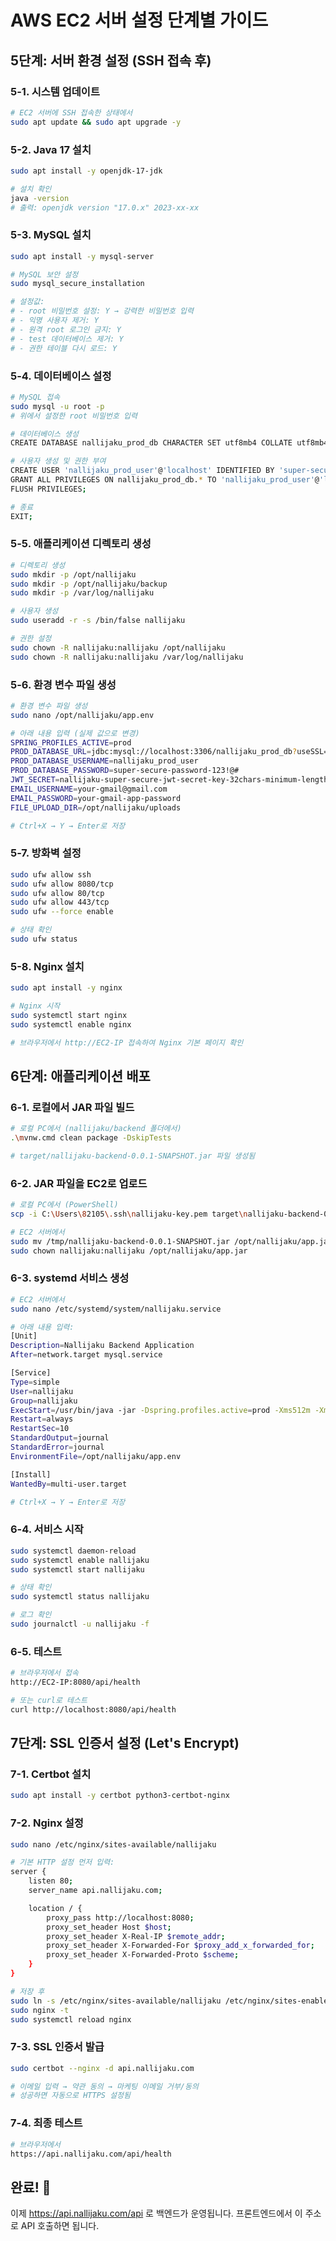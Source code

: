 # AWS EC2 서버 설정 단계별 가이드

## 5단계: 서버 환경 설정 (SSH 접속 후)

### 5-1. 시스템 업데이트
```bash
# EC2 서버에 SSH 접속한 상태에서
sudo apt update && sudo apt upgrade -y
```

### 5-2. Java 17 설치
```bash
sudo apt install -y openjdk-17-jdk

# 설치 확인
java -version
# 출력: openjdk version "17.0.x" 2023-xx-xx
```

### 5-3. MySQL 설치
```bash
sudo apt install -y mysql-server

# MySQL 보안 설정
sudo mysql_secure_installation

# 설정값:
# - root 비밀번호 설정: Y → 강력한 비밀번호 입력
# - 익명 사용자 제거: Y
# - 원격 root 로그인 금지: Y  
# - test 데이터베이스 제거: Y
# - 권한 테이블 다시 로드: Y
```

### 5-4. 데이터베이스 설정
```bash
# MySQL 접속
sudo mysql -u root -p
# 위에서 설정한 root 비밀번호 입력

# 데이터베이스 생성
CREATE DATABASE nallijaku_prod_db CHARACTER SET utf8mb4 COLLATE utf8mb4_unicode_ci;

# 사용자 생성 및 권한 부여
CREATE USER 'nallijaku_prod_user'@'localhost' IDENTIFIED BY 'super-secure-password-123!@#';
GRANT ALL PRIVILEGES ON nallijaku_prod_db.* TO 'nallijaku_prod_user'@'localhost';
FLUSH PRIVILEGES;

# 종료
EXIT;
```

### 5-5. 애플리케이션 디렉토리 생성
```bash
# 디렉토리 생성
sudo mkdir -p /opt/nallijaku
sudo mkdir -p /opt/nallijaku/backup
sudo mkdir -p /var/log/nallijaku

# 사용자 생성
sudo useradd -r -s /bin/false nallijaku

# 권한 설정
sudo chown -R nallijaku:nallijaku /opt/nallijaku
sudo chown -R nallijaku:nallijaku /var/log/nallijaku
```

### 5-6. 환경 변수 파일 생성
```bash
# 환경 변수 파일 생성
sudo nano /opt/nallijaku/app.env

# 아래 내용 입력 (실제 값으로 변경)
SPRING_PROFILES_ACTIVE=prod
PROD_DATABASE_URL=jdbc:mysql://localhost:3306/nallijaku_prod_db?useSSL=true&serverTimezone=Asia/Seoul&characterEncoding=UTF-8
PROD_DATABASE_USERNAME=nallijaku_prod_user
PROD_DATABASE_PASSWORD=super-secure-password-123!@#
JWT_SECRET=nallijaku-super-secure-jwt-secret-key-32chars-minimum-length
EMAIL_USERNAME=your-gmail@gmail.com
EMAIL_PASSWORD=your-gmail-app-password
FILE_UPLOAD_DIR=/opt/nallijaku/uploads

# Ctrl+X → Y → Enter로 저장
```

### 5-7. 방화벽 설정
```bash
sudo ufw allow ssh
sudo ufw allow 8080/tcp
sudo ufw allow 80/tcp
sudo ufw allow 443/tcp
sudo ufw --force enable

# 상태 확인
sudo ufw status
```

### 5-8. Nginx 설치
```bash
sudo apt install -y nginx

# Nginx 시작
sudo systemctl start nginx
sudo systemctl enable nginx

# 브라우저에서 http://EC2-IP 접속하여 Nginx 기본 페이지 확인
```

## 6단계: 애플리케이션 배포

### 6-1. 로컬에서 JAR 파일 빌드
```bash
# 로컬 PC에서 (nallijaku/backend 폴더에서)
.\mvnw.cmd clean package -DskipTests

# target/nallijaku-backend-0.0.1-SNAPSHOT.jar 파일 생성됨
```

### 6-2. JAR 파일을 EC2로 업로드
```bash
# 로컬 PC에서 (PowerShell)
scp -i C:\Users\82105\.ssh\nallijaku-key.pem target\nallijaku-backend-0.0.1-SNAPSHOT.jar ubuntu@13.124.123.45:/tmp/

# EC2 서버에서
sudo mv /tmp/nallijaku-backend-0.0.1-SNAPSHOT.jar /opt/nallijaku/app.jar
sudo chown nallijaku:nallijaku /opt/nallijaku/app.jar
```

### 6-3. systemd 서비스 생성
```bash
# EC2 서버에서
sudo nano /etc/systemd/system/nallijaku.service

# 아래 내용 입력:
[Unit]
Description=Nallijaku Backend Application
After=network.target mysql.service

[Service]
Type=simple
User=nallijaku
Group=nallijaku
ExecStart=/usr/bin/java -jar -Dspring.profiles.active=prod -Xms512m -Xmx1024m /opt/nallijaku/app.jar
Restart=always
RestartSec=10
StandardOutput=journal
StandardError=journal
EnvironmentFile=/opt/nallijaku/app.env

[Install]
WantedBy=multi-user.target

# Ctrl+X → Y → Enter로 저장
```

### 6-4. 서비스 시작
```bash
sudo systemctl daemon-reload
sudo systemctl enable nallijaku
sudo systemctl start nallijaku

# 상태 확인
sudo systemctl status nallijaku

# 로그 확인
sudo journalctl -u nallijaku -f
```

### 6-5. 테스트
```bash
# 브라우저에서 접속
http://EC2-IP:8080/api/health

# 또는 curl로 테스트
curl http://localhost:8080/api/health
```

## 7단계: SSL 인증서 설정 (Let's Encrypt)

### 7-1. Certbot 설치
```bash
sudo apt install -y certbot python3-certbot-nginx
```

### 7-2. Nginx 설정
```bash
sudo nano /etc/nginx/sites-available/nallijaku

# 기본 HTTP 설정 먼저 입력:
server {
    listen 80;
    server_name api.nallijaku.com;

    location / {
        proxy_pass http://localhost:8080;
        proxy_set_header Host $host;
        proxy_set_header X-Real-IP $remote_addr;
        proxy_set_header X-Forwarded-For $proxy_add_x_forwarded_for;
        proxy_set_header X-Forwarded-Proto $scheme;
    }
}

# 저장 후
sudo ln -s /etc/nginx/sites-available/nallijaku /etc/nginx/sites-enabled/
sudo nginx -t
sudo systemctl reload nginx
```

### 7-3. SSL 인증서 발급
```bash
sudo certbot --nginx -d api.nallijaku.com

# 이메일 입력 → 약관 동의 → 마케팅 이메일 거부/동의
# 성공하면 자동으로 HTTPS 설정됨
```

### 7-4. 최종 테스트
```bash
# 브라우저에서
https://api.nallijaku.com/api/health
```

## 완료! 🎉

이제 https://api.nallijaku.com/api 로 백엔드가 운영됩니다.
프론트엔드에서 이 주소로 API 호출하면 됩니다.
